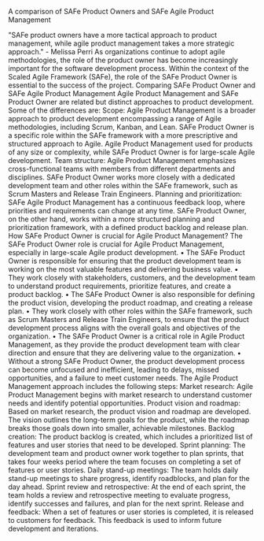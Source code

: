 A comparison of SAFe Product Owners and SAFe Agile Product Management



"SAFe product owners have a more tactical approach to product management, while agile product management takes a more strategic approach." - Melissa Perri
As organizations continue to adopt agile methodologies, the role of the product owner has become increasingly important for the software development process. Within the context of the Scaled Agile Framework (SAFe), the role of the SAFe Product Owner is essential to the success of the project.
Comparing SAFe Product Owner and SAFe Agile Product Management
Agile Product Management and SAFe Product Owner are related but distinct approaches to product development. Some of the differences are:
Scope: Agile Product Management is a broader approach to product development encompassing a range of Agile methodologies, including Scrum, Kanban, and Lean. SAFe Product Owner is a specific role within the SAFe framework with a more prescriptive and structured approach to Agile.
Agile Product Management used for products of any size or complexity, while SAFe Product Owner is for large-scale Agile development.
Team structure: Agile Product Management emphasizes cross-functional teams with members from different departments and disciplines. SAFe Product Owner works more closely with a dedicated development team and other roles within the SAFe framework, such as Scrum Masters and Release Train Engineers.
Planning and prioritization: SAFe Agile Product Management has a continuous feedback loop, where priorities and requirements can change at any time. SAFe Product Owner, on the other hand, works within a more structured planning and prioritization framework, with a defined product backlog and release plan.
How SAFe Product Owner is crucial for Agile Product Management?
The SAFe Product Owner role is crucial for Agile Product Management, especially in large-scale Agile product development. 
•	The SAFe Product Owner is responsible for ensuring that the product development team is working on the most valuable features and delivering business value.
•	They work closely with stakeholders, customers, and the development team to understand product requirements, prioritize features, and create a product backlog.
•	The SAFe Product Owner is also responsible for defining the product vision, developing the product roadmap, and creating a release plan. 
•	They work closely with other roles within the SAFe framework, such as Scrum Masters and Release Train Engineers, to ensure that the product development process aligns with the overall goals and objectives of the organization.
•	The SAFe Product Owner is a critical role in Agile Product Management, as they provide the product development team with clear direction and ensure that they are delivering value to the organization. 
•	Without a strong SAFe Product Owner, the product development process can become unfocused and inefficient, leading to delays, missed opportunities, and a failure to meet customer needs.
The Agile Product Management approach includes the following steps:
Market research: Agile Product Management begins with market research to understand customer needs and identify potential opportunities.
Product vision and roadmap: Based on market research, the product vision and roadmap are developed. The vision outlines the long-term goals for the product, while the roadmap breaks those goals down into smaller, achievable milestones.
Backlog creation: The product backlog is created, which includes a prioritized list of features and user stories that need to be developed.
Sprint planning: The development team and product owner work together to plan sprints, that takes four weeks period where the team focuses on completing a set of features or user stories.
Daily stand-up meetings: The team holds daily stand-up meetings to share progress, identify roadblocks, and plan for the day ahead.
Sprint review and retrospective: At the end of each sprint, the team holds a review and retrospective meeting to evaluate progress, identify successes and failures, and plan for the next sprint.
Release and feedback: When a set of features or user stories is completed, it is released to customers for feedback. This feedback is used to inform future development and iterations.
